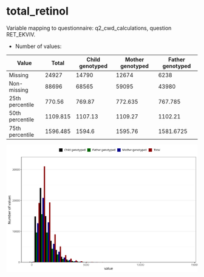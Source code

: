 # total_retinol
Variable mapping to questionnaire: q2_cwd_calculations, question RET_EKVIV.
- Number of values:

| Value | Total | Child genotyped | Mother genotyped | Father genotyped |
| ----- | ----- | --------------- | ---------------- | ---------------- |
| Missing | 24927 | 14790 | 12674 | 6238 |
| Non-missing | 88696 | 68565 | 59095 | 43980 |
| 25th percentile | 770.56 | 769.87 | 772.635 | 767.785 |
| 50th percentile | 1109.815 | 1107.13 | 1109.27 | 1102.21 |
| 75th percentile | 1596.485 | 1594.6 | 1595.76 | 1581.6725 |



![](total_retinol_n.png)



